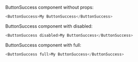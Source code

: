 ButtonSuccess component without props:
```js
<ButtonSuccess>My ButtonSuccess</ButtonSuccess>
```

ButtonSuccess component with disabled:
```js
<ButtonSuccess disabled>My ButtonSuccess</ButtonSuccess>
```

ButtonSuccess component with full:
```js
<ButtonSuccess full>My ButtonSuccess</ButtonSuccess>
```